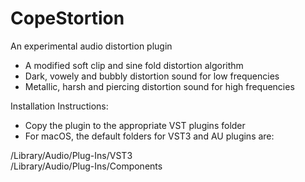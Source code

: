 # CopeStortion
An experimental audio distortion plugin

- A modified soft clip and sine fold distortion algorithm<br>
- Dark, vowely and bubbly distortion sound for low frequencies<br>
- Metallic, harsh and piercing distortion sound for high frequencies<br>

Installation Instructions:<br>

- Copy the plugin to the appropriate VST plugins folder<br>
- For macOS, the default folders for VST3 and AU plugins are:<br>

/Library/Audio/Plug-Ins/VST3<br>
/Library/Audio/Plug-Ins/Components<br>
